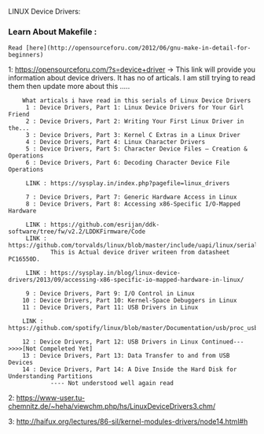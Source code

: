 LINUX Device Drivers:

### Learn About Makefile :
    Read [here](http://opensourceforu.com/2012/06/gnu-make-in-detail-for-beginners)
    
 1: https://opensourceforu.com/?s=device+driver
    -> This link will provide you information about device drivers. It has no of articals.
        I am still trying to read them then update more about this .....
        
        What articals i have read in this serials of Linux Device Drivers
         1 : Device Drivers, Part 1: Linux Device Drivers for Your Girl Friend
         2 : Device Drivers, Part 2: Writing Your First Linux Driver in the...
         3 : Device Drivers, Part 3: Kernel C Extras in a Linux Driver
         4 : Device Drivers, Part 4: Linux Character Drivers
         5 : Device Drivers, Part 5: Character Device Files — Creation & Operations
         6 : Device Drivers, Part 6: Decoding Character Device File Operations
         
         LINK : https://sysplay.in/index.php?pagefile=linux_drivers
         
         7 : Device Drivers, Part 7: Generic Hardware Access in Linux
         8 : Device Drivers, Part 8: Accessing x86-Specific I/O-Mapped Hardware
         
         LINK : https://github.com/esrijan/ddk-software/tree/fw/v2.2/LDDKFirmware/Code
         LINK : https://github.com/torvalds/linux/blob/master/include/uapi/linux/serial_reg.h
                This is Actual device driver writeen from datasheet PC16550D.
                
         LINK : https://sysplay.in/blog/linux-device-drivers/2013/09/accessing-x86-specific-io-mapped-hardware-in-linux/
         
         9 : Device Drivers, Part 9: I/O Control in Linux
        10 : Device Drivers, Part 10: Kernel-Space Debuggers in Linux
        11 : Device Drivers, Part 11: USB Drivers in Linux
        
        LINK : https://github.com/spotify/linux/blob/master/Documentation/usb/proc_usb_info.txt
        
        12 : Device Drivers, Part 12: USB Drivers in Linux Continued--->>>>[Not Compeleted Yet]
        13 : Device Drivers, Part 13: Data Transfer to and from USB Devices
        14 : Device Drivers, Part 14: A Dive Inside the Hard Disk for Understanding Partitions
                ---- Not understood well again read
        




        
 2: https://www-user.tu-chemnitz.de/~heha/viewchm.php/hs/LinuxDeviceDrivers3.chm/
 
 3: http://haifux.org/lectures/86-sil/kernel-modules-drivers/node14.html#h
